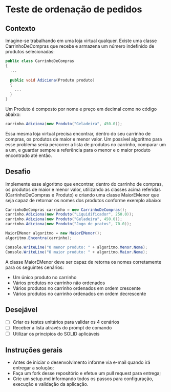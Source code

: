 # Teste de ordenação de pedidos

## Contexto

Imagine-se trabalhando em uma loja virtual qualquer. Existe uma classe CarrinhoDeCompras que recebe e armazena um número indefinido de produtos selecionadas:
```c#
public class CarrinhoDeCompras
{
  ...
  
  public void Adiciona(Produto produto)
  {
    ...
  }
}
```
Um Produto é composto por nome e preço em decimal como no código abaixo:
```c#
carrinho.Adiciona(new Produto("Geladeira", 450.0));
```
Essa mesma loja virtual precisa encontrar, dentro do seu carrinho de compras, os produtos de maior e menor valor. Um possível algoritmo para esse problema seria percorrer a lista de produtos no carrinho, comparar um a um, e guardar sempre a referência para o menor e o maior produto encontrado até então.

## Desafio

Implemente esse algoritmo que encontrar, dentro do carrinho de compras, os produtos de maior e menor valor, utilizando as classes acima referidas (CarrinhoDeCompras e Produto) e criando uma classe MaiorEMenor que seja capaz de retornar os nomes dos produtos conforme exemplo abaixo:

```c#
CarrinhoDeCompras carrinho = new CarrinhoDeCompras();
carrinho.Adiciona(new Produto("Liquidificador", 250.0));
carrinho.Adiciona(new Produto("Geladeira", 450.0));
carrinho.Adiciona(new Produto("Jogo de pratos", 70.0));

MaiorEMenor algoritmo = new MaiorEMenor();
algoritmo.Encontra(carrinho);

Console.WriteLine("O menor produto: " + algoritmo.Menor.Nome);
Console.WriteLine("O maior produto: " + algoritmo.Maior.Nome);
```

A classe MaiorEMenor deve ser capaz de retorna os nomes corretamente para os seguintes cenários:

* Um único produto no carrinho
* Vários produtos no carrinho não ordenados
* Vários produtos no carrinho ordenados em ordem crescente
* Vários produtos no carrinho ordenados em ordem decrescente

## Desejável

- [ ] Criar os testes unitários para validar os 4 cenários
- [ ] Receber a lista através do prompt de comando
- [ ] Utilizar os princípios do SOLID aplicáveis 

## Instruções gerais
* Antes de iniciar o desenvolvimento informe via e-mail quando irá entregar a solução;
* Faça um fork desse repositório e efetue um pull request para entrega;
* Crie um setup.md informando todos os passos para configuração, execução e validação da aplicação.

